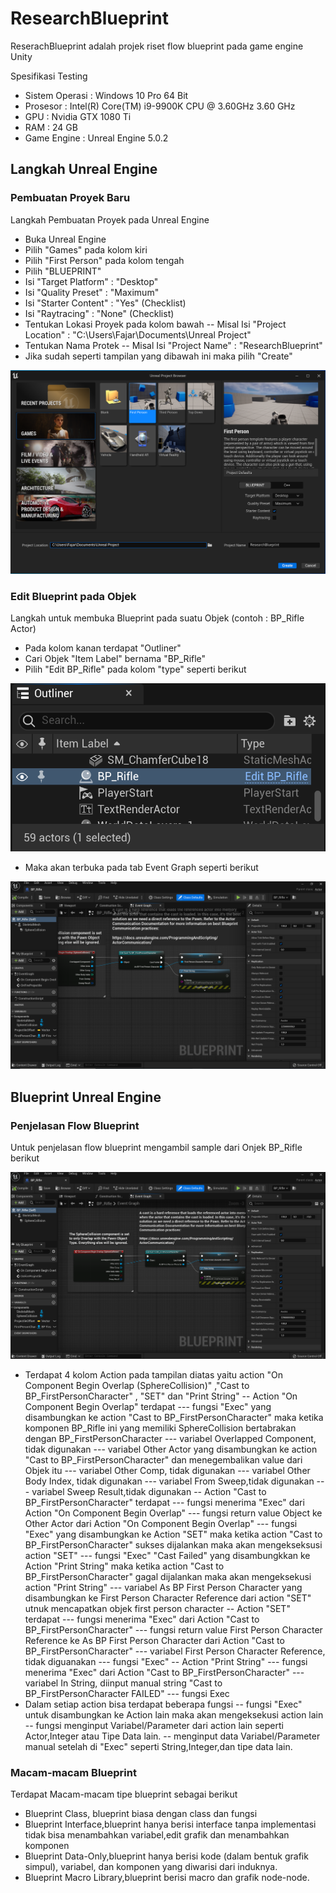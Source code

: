 # ResearchBlueprint

ReserachBlueprint adalah projek riset flow blueprint pada game engine Unity

Spesifikasi Testing
- Sistem Operasi : Windows 10 Pro 64 Bit
- Prosesor : Intel(R) Core(TM) i9-9900K CPU @ 3.60GHz 3.60 GHz
- GPU : Nvidia GTX 1080 Ti
- RAM : 24 GB
- Game Engine : Unreal Engine 5.0.2

## Langkah Unreal Engine

### Pembuatan Proyek Baru

Langkah Pembuatan Proyek pada Unreal Engine
- Buka Unreal Engine
- Pilih "Games" pada kolom kiri
- Pilih "First Person" pada kolom tengah
- Pilih "BLUEPRINT"
- Isi "Target Platform" : "Desktop"
- Isi "Quality Preset" : "Maximum"
- Isi "Starter Content" : "Yes" (Checklist)
- Isi "Raytracing" : "None" (Checklist)
- Tentukan Lokasi Proyek pada kolom bawah
-- Misal Isi "Project Location" : "C:\Users\Fajar\Documents\Unreal Project"
- Tentukan Nama Protek
-- Misal Isi "Project Name" : "ResearchBlueprint"
- Jika sudah seperti tampilan yang dibawah ini maka pilih "Create"

![alt text](https://raw.githubusercontent.com/nirwanagameproject/ResearchBlueprint/main/Screenshot/Capture%20ResearchBlueprint%20step%201.PNG "Tampilan Unreal Engine Create New Project")

### Edit Blueprint pada Objek

Langkah untuk membuka Blueprint pada suatu Objek (contoh : BP_Rifle Actor)
- Pada kolom kanan terdapat "Outliner"
- Cari Objek "Item Label" bernama "BP_Rifle"
- Pilih "Edit BP_Rifle" pada kolom "type" seperti berikut

![alt text](https://raw.githubusercontent.com/nirwanagameproject/ResearchBlueprint/main/Screenshot/Capture%20ResearchBlueprint%20step%202.png "Tampilan Unreal Engine Edit Blueprint BP_Rifle")

- Maka akan terbuka pada tab Event Graph seperti berikut

![alt text](https://raw.githubusercontent.com/nirwanagameproject/ResearchBlueprint/main/Screenshot/Capture%20ResearchBlueprint%20step%203.png "Tampilan Unreal Engine Blueprint BP_Rifle")

## Blueprint Unreal Engine

### Penjelasan Flow Blueprint

Untuk penjelasan flow blueprint mengambil sample dari Onjek BP_Rifle berikut

![alt text](https://raw.githubusercontent.com/nirwanagameproject/ResearchBlueprint/main/Screenshot/Capture%20ResearchBlueprint%20step%204.png "Tampilan Penjelasan Flow Unreal Engine Blueprint BP_Rifle")

- Terdapat 4 kolom Action pada tampilan diatas yaitu action "On Component Begin Overlap (SphereCollision)" ,"Cast to BP_FirstPersonCharacter" , "SET" dan "Print String"
-- Action "On Component Begin Overlap" terdapat
--- fungsi "Exec" yang disambungkan ke action "Cast to BP_FirstPersonCharacter" maka ketika komponen BP_Rifle ini yang memiliki SphereCollision bertabrakan dengan BP_FirstPersonCharacter
--- variabel Overlapped Component, tidak digunakan
--- variabel Other Actor yang disambungkan ke action "Cast to BP_FirstPersonCharacter" dan menegembalikan value dari Objek itu
--- variabel Other Comp, tidak digunakan
--- variabel Other Body Index, tidak digunakan
--- variabel From Sweep,tidak digunakan
--- variabel Sweep Result,tidak digunakan
-- Action "Cast to BP_FirstPersonCharacter" terdapat
--- fungsi menerima "Exec" dari Action "On Component Begin Overlap"
--- fungsi return value Object ke Other Actor dari Action "On Component Begin Overlap"
--- fungsi "Exec" yang disambungkan ke Action "SET" maka ketika action "Cast to BP_FirstPersonCharacter" sukses dijalankan maka akan mengekseksusi action "SET"
--- fungsi "Exec" "Cast Failed" yang disambungkkan ke Action "Print String" maka ketika action "Cast to BP_FirstPersonCharacter" gagal dijalankan maka akan mengeksekusi action "Print String"
--- variabel As BP First Person Character yang disambungkan ke First Person Character Reference dari action "SET" utnuk mencapatkan objek first person character
-- Action "SET" terdapat
--- fungsi menerima "Exec" dari Action "Cast to BP_FirstPersonCharacter"
--- fungsi return value First Person Character Reference ke As BP First Person Character dari Action "Cast to BP_FirstPersonCharacter"
--- variabel First Person Character Reference, tidak diguanakan
--- fungsi "Exec"
-- Action "Print String"
--- fungsi menerima "Exec" dari Action "Cast to BP_FirstPersonCharacter"
--- variabel In String, diinput manual string "Cast to BP_FirstPersonCharacter FAILED"
--- fungsi Exec
- Dalam setiap action bisa terdapat beberapa fungsi 
-- fungsi "Exec" untuk disambungkan ke Action lain maka akan mengeksekusi action lain
-- fungsi menginput Variabel/Parameter dari action lain seperti Actor,Integer atau Tipe Data lain.
-- menginput data Variabel/Parameter manual setelah di "Exec" seperti String,Integer,dan tipe data lain.

### Macam-macam Blueprint

Terdapat Macam-macam tipe blueprint sebagai berikut
- Blueprint Class, blueprint biasa dengan class dan fungsi
- Blueprint Interface,blueprint hanya berisi interface tanpa implementasi tidak bisa menambahkan variabel,edit grafik dan menambahkan komponen
- Blueprint Data-Only,blueprint hanya berisi kode (dalam bentuk grafik simpul), variabel, dan komponen yang diwarisi dari induknya.
- Blueprint Macro Library,blueprint berisi macro dan grafik node-node.